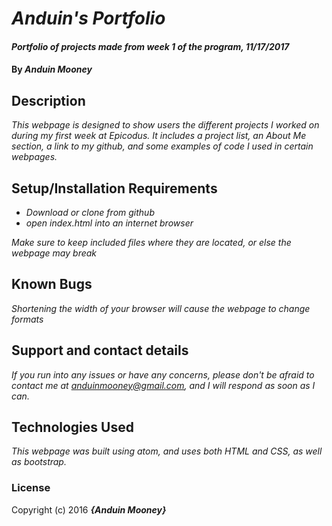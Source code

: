 # _Anduin's Portfolio_

#### _Portfolio of projects made from week 1 of the program, 11/17/2017_

#### By _**Anduin Mooney**_

## Description

_This webpage is designed to show users the different projects I worked on during my first week at Epicodus. It includes a project list, an About Me section, a link to my github, and some examples of code I used in certain webpages._

## Setup/Installation Requirements

* _Download or clone from github_
* _open index.html into an internet browser_

_Make sure to keep included files where they are located, or else the webpage may break_

## Known Bugs

_Shortening the width of your browser will cause the webpage to change formats_

## Support and contact details

_If you run into any issues or have any concerns, please don't be afraid to contact me at anduinmooney@gmail.com, and I will respond as soon as I can._

## Technologies Used

_This webpage was built using atom, and uses both HTML and CSS, as well as bootstrap._

### License

Copyright (c) 2016 **_{Anduin Mooney}_**
